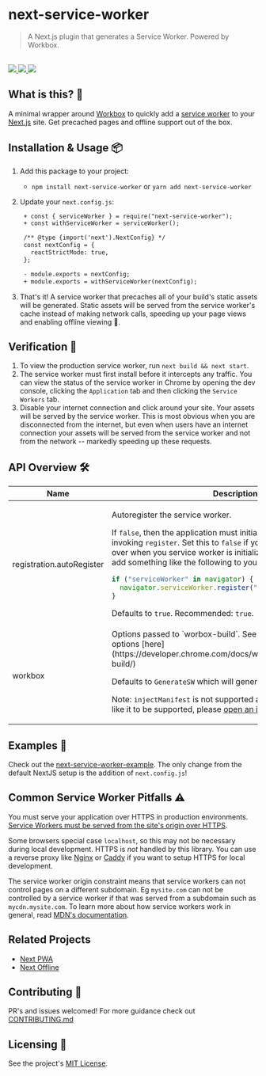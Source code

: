 # next-service-worker

<blockquote>A Next.js plugin that generates a Service Worker. Powered by Workbox.</blockquote>

<br />

<a href="https://www.npmjs.com/package/next-service-worker">
  <img src="https://img.shields.io/npm/v/next-service-worker.svg">
</a>
<a href="https://github.com/tatethurston/next-service-worker/blob/master/LICENSE">
  <img src="https://img.shields.io/npm/l/next-service-worker.svg">
</a>
<a href="https://www.npmjs.com/package/next-service-worker">
  <img src="https://img.shields.io/npm/dy/next-service-worker.svg">
</a>

## What is this? 🧐

A minimal wrapper around [Workbox](https://developers.google.com/web/tools/workbox) to quickly add a [service worker](https://developer.mozilla.org/en-US/docs/Web/API/Service_Worker_API) to your [Next.js](https://nextjs.org/) site. Get precached pages and offline support out of the box.

## Installation & Usage 📦

1. Add this package to your project:

   - `npm install next-service-worker` or `yarn add next-service-worker`

2. Update your `next.config.js`:

   ```diff
    + const { serviceWorker } = require("next-service-worker");
    + const withServiceWorker = serviceWorker();

    /** @type {import('next').NextConfig} */
    const nextConfig = {
      reactStrictMode: true,
    };

    - module.exports = nextConfig;
    + module.exports = withServiceWorker(nextConfig);
   ```

3. That's it! A service worker that precaches all of your build's static assets will be generated. Static assets will be served from the service worker's cache instead of making network calls, speeding up your page views and enabling offline viewing 🙌.

## Verification 🤔

1. To view the production service worker, run `next build && next start`.
2. The service worker must first install before it intercepts any traffic. You can view the status of the service worker in Chrome by opening the dev console, clicking the `Application` tab and then clicking the `Service Workers` tab.
3. Disable your internet connection and click around your site. Your assets will be served by the service worker. This is most obvious when you are disconnected from the internet, but even when users have an internet connection your assets will be served from the service worker and not from the network -- markedly speeding up these requests.

## API Overview 🛠

<table>
  <thead>
    <tr>
      <th>Name</th>
      <th>Description</th>
      <th>Type</th>
    </tr>
  </thead>
  <tbody>

<tr>
  <td>registration.autoRegister</td>
<td>

Autoregister the service worker.

If `false`, then the application must initialize the service worker by invoking `register`. Set this to `false` if you'd like to take control over when you service worker is initialized. You'll then need to add something like the following to your application:

```javascript
if ("serviceWorker" in navigator) {
  navigator.serviceWorker.register("/service-worker.js");
}
```

Defaults to `true`. Recommended: `true`.

</td>
</td>
  <td>boolean | undefined</td>
</tr>

<tr>
  <td>workbox</td>
<td>
Options passed to `worbox-build`. See all available configuration options [here](https://developer.chrome.com/docs/workbox/modules/workbox-build/)

Defaults to `GenerateSW` which will generate a service worker.

Note: `injectManifest` is not supported at this time. If you would like it to be supported, please [open an issue](https://github.com/tatethurston/astrojs-service-worker/issues/new")

</td>
  <td>InjectManifestOptions | GenerateSWOptions</td>
</tr>
  </tbody>
</table>

## Examples 🚀

Check out the [next-service-worker-example](https://github.com/tatethurston/next-service-worker/blob/master/examples/next-service-worker-example/). The only change from the default NextJS setup is the addition of `next.config.js`!

## Common Service Worker Pitfalls ⚠️

You must serve your application over HTTPS in production environments. [Service Workers must be served from the site's origin over HTTPS](https://developers.google.com/web/fundamentals/primers/service-workers).

Some browsers special case `localhost`, so this may not be necessary during local development. HTTPS is _not_ handled by this library. You can use a reverse proxy like [Nginx](https://www.nginx.com/) or [Caddy](https://caddyserver.com/) if you want to setup HTTPS for local development.

The service worker origin constraint means that service workers can not control pages on a different subdomain. Eg `mysite.com` can not be controlled by a service worker if that was served from a subdomain such as `mycdn.mysite.com`. To learn more about how service workers work in general, read [MDN's documentation](https://developer.mozilla.org/en-US/docs/Web/API/Service_Worker_API).

## Related Projects

- [Next PWA](https://www.npmjs.com/package/next-pwa)
- [Next Offline](https://github.com/hanford/next-offline)

## Contributing 👫

PR's and issues welcomed! For more guidance check out [CONTRIBUTING.md](https://github.com/tatethurston/next-service-worker/blob/master/CONTRIBUTING.md)

## Licensing 📃

See the project's [MIT License](https://github.com/tatethurston/next-service-worker/blob/master/LICENSE).
